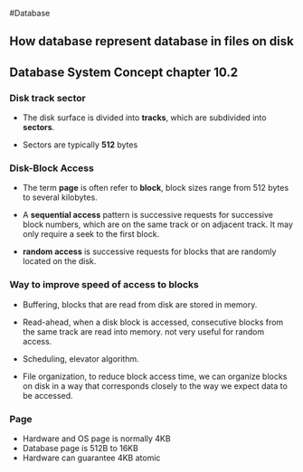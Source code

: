 #Database
## How database represent database in files on disk

## Database System Concept chapter 10.2
### Disk track sector
- The disk surface is divided into **tracks**, which are subdivided into 
  **sectors**.
  
- Sectors are typically **512** bytes
### Disk-Block Access

- The term **page** is often refer to **block**, block sizes range from
512 bytes to several kilobytes.
  
- A **sequential access** pattern is successive requests for successive block numbers, which
are on the same track or on adjacent track. It may only require a seek to the first block.
  
- **random access** is successive requests for blocks that are randomly located on the disk.

### Way to improve speed of access to blocks
- Buffering, blocks that are read from disk are stored in memory.
- Read-ahead, when a disk block is accessed, consecutive blocks from the same track are read into memory.
not very useful for random access.
  
- Scheduling, elevator algorithm.

- File organization, to reduce block access time, we can organize blocks on disk in a way that corresponds closely to
the way we expect data to be accessed.
  
### Page
- Hardware and OS page is normally 4KB
- Database page is 512B to 16KB
- Hardware can guarantee 4KB atomic
